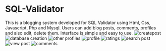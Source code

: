 # SQL-Validator
This is a blogging system developed for SQL Validator using Html, Css, Javascript, Php and Mysql. 
Users can add blog posts, comments, profiles and also edit, delete them.
Interface is simple and easy to use.
![createpost](https://user-images.githubusercontent.com/49433860/152567641-ad5c9a46-03a4-47c6-962d-7a9b398e9c79.PNG)
![database creation](https://user-images.githubusercontent.com/49433860/152567651-88bb0973-89d7-4e55-8030-cd9ffed66453.PNG)
![other profiles](https://user-images.githubusercontent.com/49433860/152567654-4764ed27-24bc-4297-97c3-90efd8ca6582.PNG)
![profile](https://user-images.githubusercontent.com/49433860/152567658-b485bac8-a901-44a8-b6fe-a671689b9324.PNG)
![ratings](https://user-images.githubusercontent.com/49433860/152567660-f33cedc8-7d27-4e66-ba7c-528922633012.PNG)
![search post](https://user-images.githubusercontent.com/49433860/152567663-adac9a7e-9aef-430d-9ff8-5d428f1090d8.PNG)
![view post](https://user-images.githubusercontent.com/49433860/152567667-214c47dc-9134-4265-a278-4505eb00d660.PNG)
![comments](https://user-images.githubusercontent.com/49433860/152567675-6e372031-ab10-42b8-a0b9-d87613f2dbc0.PNG)
